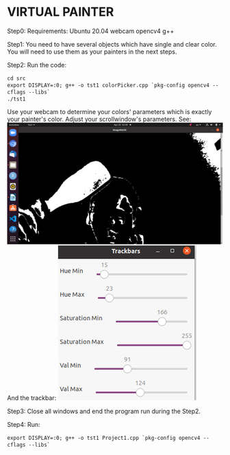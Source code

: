 # VIRTUAL PAINTER #
Step0:
Requirements:
Ubuntu 20.04
webcam
opencv4
g++

Step1:
You need to have several objects which have single and clear color. You will need to
use them as your painters in the next steps.

Step2:
Run the code: 
```
cd src
export DISPLAY=:0; g++ -o tst1 colorPicker.cpp `pkg-config opencv4 --cflags --libs`
./tst1
```
Use your webcam to determine your colors' parameters which is exactly your painter's color.
Adjust your scrollwindow's parameters.
See:
![mask](Image_mask.png)
And the trackbar:
![mask](trackbar.png)

Step3:
Close all windows and end the program run during the Step2.

Step4:
Run:
```
export DISPLAY=:0; g++ -o tst1 Project1.cpp `pkg-config opencv4 --cflags --libs`
```
